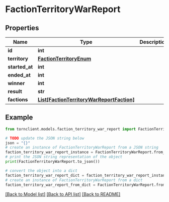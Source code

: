 # FactionTerritoryWarReport


## Properties

Name | Type | Description | Notes
------------ | ------------- | ------------- | -------------
**id** | **int** |  | 
**territory** | [**FactionTerritoryEnum**](FactionTerritoryEnum.md) |  | 
**started_at** | **int** |  | 
**ended_at** | **int** |  | 
**winner** | **int** |  | 
**result** | **str** |  | 
**factions** | [**List[FactionTerritoryWarReportFaction]**](FactionTerritoryWarReportFaction.md) |  | 

## Example

```python
from tornclient.models.faction_territory_war_report import FactionTerritoryWarReport

# TODO update the JSON string below
json = "{}"
# create an instance of FactionTerritoryWarReport from a JSON string
faction_territory_war_report_instance = FactionTerritoryWarReport.from_json(json)
# print the JSON string representation of the object
print(FactionTerritoryWarReport.to_json())

# convert the object into a dict
faction_territory_war_report_dict = faction_territory_war_report_instance.to_dict()
# create an instance of FactionTerritoryWarReport from a dict
faction_territory_war_report_from_dict = FactionTerritoryWarReport.from_dict(faction_territory_war_report_dict)
```
[[Back to Model list]](../README.md#documentation-for-models) [[Back to API list]](../README.md#documentation-for-api-endpoints) [[Back to README]](../README.md)


